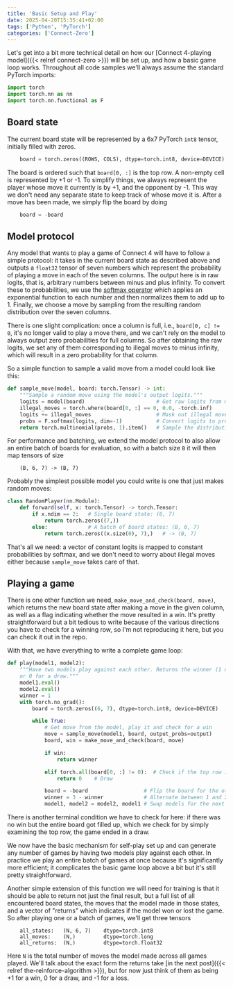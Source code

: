 ```yaml
---
title: 'Basic Setup and Play'
date: 2025-04-20T15:35:41+02:00
tags: ['Python', 'PyTorch']
categories: ['Connect-Zero']
---
```


Let's get into a bit more technical detail on how our
[Connect 4-playing model]({{< relref connect-zero >}})
will be set up, and how a basic game loop works.
Throughout all code samples we'll always assume the standard PyTorch imports:

```py
import torch
import torch.nn as nn
import torch.nn.functional as F
```

## Board state

The current board state will be represented by a 6x7 PyTorch `int8` tensor,
initially filled with zeros.

```py
    board = torch.zeros((ROWS, COLS), dtype=torch.int8, device=DEVICE)
```

The board is ordered such that ``board[0, :]`` is the top row.
A non-empty cell is represented by +1 or -1. To simplify things, we always
represent the player whose move it currently is by +1, and the opponent by -1.
This way we don't need any separate state to keep track of whose move it is.
After a move has been made, we simply flip the board by doing

```py
    board = -board
```

## Model protocol

Any model that wants to play a game of Connect 4 will have to follow a simple protocol:
it takes in the current board state as described above and outputs a `float32` tensor of
seven numbers which represent the probability of playing a move in each of the seven 
columns.
The output here is in raw logits, that is, arbitrary numbers between minus and plus
infinity. To convert these to probabilities, we use the
[softmax operator](https://en.wikipedia.org/wiki/Softmax_function) which applies
an exponential function to each number and then normalizes them to add up to 1.
Finally, we choose a move by sampling from the resulting random distribution over the
seven columns.

There is one slight complication: once a column is full, i.e., ``board[0, c] != 0``,
it's no longer valid to play a
move there, and we can't rely on the model to always output zero probabilities for full
columns. So after obtaining the raw logits, we set any of them corresponding to illegal
moves to minus infinity, which will result in a zero probability for that column.

So a simple function to sample a valid move from a model could look like this:

```py
def sample_move(model, board: torch.Tensor) -> int:
    """Sample a random move using the model's output logits."""
    logits = model(board)                       # Get raw logits from model
    illegal_moves = torch.where(board[0, :] == 0, 0.0, -torch.inf)
    logits += illegal_moves                     # Mask out illegal moves
    probs = F.softmax(logits, dim=-1)           # Convert logits to probabilities
    return torch.multinomial(probs, 1).item()   # Sample the distribution
```

For performance and batching, we extend the model protocol to also allow
an entire batch of boards for evaluation, so with a batch size `B` it will then map
tensors of size
```
    (B, 6, 7) -> (B, 7)
```

Probably the simplest possible model you could write is one that just makes random
moves:

```py
class RandomPlayer(nn.Module):
    def forward(self, x: torch.Tensor) -> torch.Tensor:
        if x.ndim == 2:   # Single board state: (6, 7)
            return torch.zeros((7,))
        else:             # A batch of board states: (B, 6, 7)
            return torch.zeros((x.size(0), 7),)   # -> (B, 7)
```

That's all we need: a vector of constant logits is mapped to constant probabilities by
softmax, and we don't need to worry about illegal moves either because ``sample_move``
takes care of that.

## Playing a game

There is one other function we need, ``make_move_and_check(board, move)``, which
returns the new board state after making a move in the given column,
as well as a flag indicating whether the move resulted in a win.
It's pretty straightforward but a bit tedious to
write because of the various directions you have to check for a winning row,
so I'm not reproducing it here, but you can check it out in the repo.

With that, we have everything to write a complete game loop:

```py
def play(model1, model2):
    """Have two models play against each other. Returns the winner (1 or 2)
    or 0 for a draw."""
    model1.eval()
    model2.eval()
    winner = 1
    with torch.no_grad():
        board = torch.zeros((6, 7), dtype=torch.int8, device=DEVICE)

        while True:
            # Get move from the model, play it and check for a win
            move = sample_move(model1, board, output_probs=output)
            board, win = make_move_and_check(board, move)

            if win:
                return winner

            elif torch.all(board[0, :] != 0):  # Check if the top row is full   
                return 0    # Draw

            board = -board                  # Flip the board for the other player
            winner = 3 - winner             # Alternate between 1 and 2
            model1, model2 = model2, model1 # Swap models for the next turn
```

There is another terminal condition we have to check for here: if there was no win but
the entire board
got filled up, which we check for by simply examining the top row, the game ended in a draw.

We now have the basic mechanism for self-play set up and can generate any number of
games by having two models play against each other. In practice we play an entire
batch of games at once because it's significantly more efficient; it complicates the
basic game loop above a bit but it's still pretty straightforward.

Another simple extension of this function we will need for training is that
it should be able to return not just the final result, but a full list of all encountered
board states, the moves that the model made in those states, and a vector of "returns" which
indicates if the model won or lost the game. So after playing one or a batch of games,
we'll get three tensors

```
    all_states:   (N, 6, 7)    dtype=torch.int8
    all_moves:    (N,)         dtype=torch.long
    all_returns:  (N,)         dtype=torch.float32
```

Here ``N`` is the total number of moves the model made across all games played.
We'll talk about the exact form the returns take
[in the next post]({{< relref the-reinforce-algorithm >}}), but for now just think
of them as being +1 for a win, 0 for a draw, and -1 for a loss.
